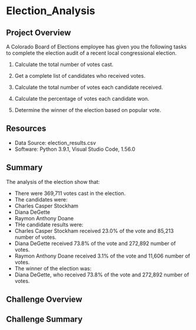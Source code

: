 # Election_Analysis
## Project Overview
A Colorado Board of Elections employee has given you the following tasks to complete the election audit of a recent local
congressional election.

1. Calculate the total number of votes cast.

2. Get a complete list of candidates who received votes.

3. Calculate the total number of votes each candidate received.
4. Calculate the percentage of votes each candidate won.

5. Determine the winner of the election based on popular vote.

## Resources
- Data Source: election_results.csv
- Software: Python 3.9.1, Visual Studio Code, 1.56.0

## Summary
The analysis of the election show that:
- There were 369,711 votes cast in the election.
- The candidates were:
- Charles Casper Stockham
- Diana DeGette
- Raymon Anthony Doane
- THe candidate results were:
- Charles Casper Stockham received 23.0% of the vote and 85,213 number of votes.
- Diana DeGette received 73.8% of the vote and 272,892 number of votes.
- Raymon Anthony Doane received 3.1% of the vote and 11,606 number of votes.
- The winner of the election was:
- Diana DeGette, who received 73.8% of the vote and 272,892 number of votes.

## Challenge Overview

## Challenge Summary
